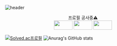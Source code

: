 <!--
**khj923265/khj923265** is a ✨ _special_ ✨ repository because its `README.md` (this file) appears on your GitHub profile.

Here are some ideas to get you started:

- 🔭 I’m currently working on ...
- 🌱 I’m currently learning ...
- 👯 I’m looking to collaborate on ...
- 🤔 I’m looking for help with ...
- 💬 Ask me about ...
- 📫 How to reach me: ...
- 😄 Pronouns: ...
- ⚡ Fun fact: ...
-->
![header](https://capsule-render.vercel.app/api?type=waving&color=auto&height=200&section=header&text=Hyungjun-Kim&fontSize=50)
<div align="center">
  <div>프로필 공사중⚠️</div>
  <img width="60" height="30" src="https://img.shields.io/badge/html5-%23E34F26.svg?style=for-the-badge&logo=html5&logoColor=white">
  <img width="60" height="30" src="https://img.shields.io/badge/java-%23ED8B00.svg?style=for-the-badge&logo=java&logoColor=white">
  <img width="60" height="30" src="https://img.shields.io/badge/vuejs-%2335495e.svg?style=for-the-badge&logo=vuedotjs&logoColor=%234FC08D">
</div>

  [![Solved.ac프로필](http://mazassumnida.wtf/api/v2/generate_badge?boj=khj3265)](https://solved.ac/khj3265)
  ![Anurag's GitHub stats](https://github-readme-stats.vercel.app/api?username=khj923265&show_icons=true&theme=radical)


